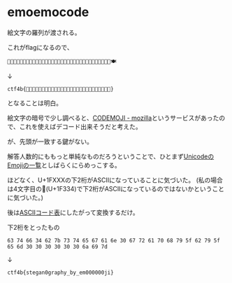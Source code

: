 # emoemocode

絵文字の羅列が渡される。

これがflagになるので、
```
🍣🍴🍦🌴🍢🍻🍳🍴🍥🍧🍡🍮🌰🍧🍲🍡🍰🍨🍹🍟🍢🍹🍟🍥🍭🌰🌰🌰🌰🌰🌰🍪🍩🍽
```
↓
```
ctf4b{🍳🍴🍥🍧🍡🍮🌰🍧🍲🍡🍰🍨🍹🍟🍢🍹🍟🍥🍭🌰🌰🌰🌰🌰🌰🍪🍩}
```
となることは明白。

絵文字の暗号で少し調べると、[CODEMOJI - mozilla](https://codemoji.org/)というサービスがあったので、これを使えばデコード出来そうだと考えた。

が、先頭が一致する鍵がない。

解答人数的にももっと単純なものだろうということで、ひとまず[UnicodeのEmojiの一覧](https://ja.wikipedia.org/wiki/Unicode%E3%81%AEEmoji%E3%81%AE%E4%B8%80%E8%A6%A7)としばらくにらめっこする。

ほどなく、U+1FXXXの下2桁がASCIIになっていることに気づいた。
(私の場合は4文字目の🌴(U+1F334)で下2桁がASCIIになっているのではないかということに気づいた。)

後は[ASCIIコード表](https://www.k-cube.co.jp/wakaba/server/ascii_code.html)にしたがって変換するだけ。

下2桁をとったもの
```
63 74 66 34 62 7b 73 74 65 67 61 6e 30 67 72 61 70 68 79 5f 62 79 5f 65 6d 30 30 30 30 30 30 6a 69 7d
```
↓
```
ctf4b{stegan0graphy_by_em000000ji}
```